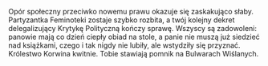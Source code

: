 Opór społeczny przeciwko nowemu prawu okazuje się zaskakująco słaby. Partyzantka Feminoteki zostaje szybko rozbita, a twój kolejny dekret delegalizujący Krytykę Polityczną kończy sprawę. Wszyscy są zadowoleni: panowie mają co dzień ciepły obiad na stole, a panie nie muszą już siedzieć nad książkami, czego i tak nigdy nie lubiły, ale wstydziły się przyznać. Królestwo Korwina kwitnie. Tobie stawiają pomnik na Bulwarach Wiślanych.